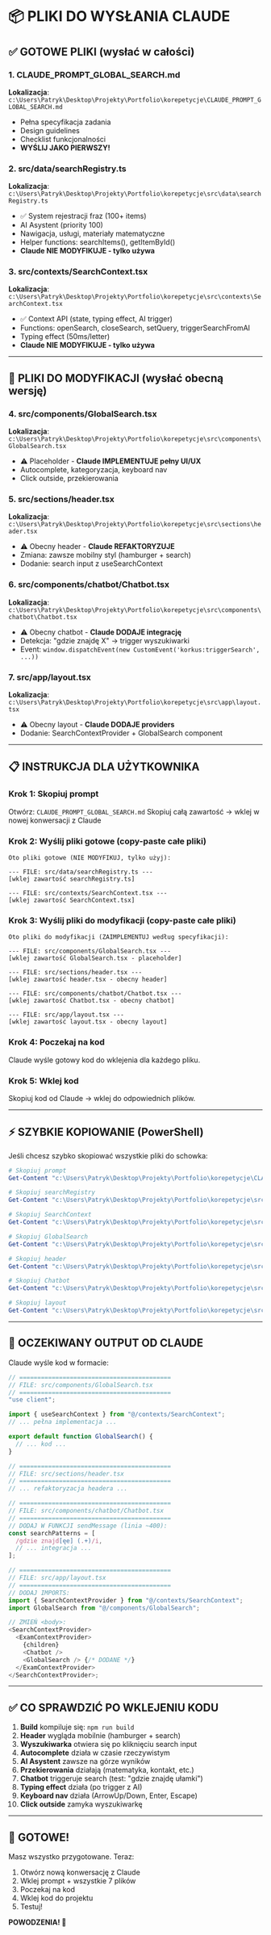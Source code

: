 # 📦 PLIKI DO WYSŁANIA CLAUDE

## ✅ GOTOWE PLIKI (wysłać w całości)

### 1. **CLAUDE_PROMPT_GLOBAL_SEARCH.md**

**Lokalizacja**: `c:\Users\Patryk\Desktop\Projekty\Portfolio\korepetycje\CLAUDE_PROMPT_GLOBAL_SEARCH.md`

- Pełna specyfikacja zadania
- Design guidelines
- Checklist funkcjonalności
- **WYŚLIJ JAKO PIERWSZY!**

### 2. **src/data/searchRegistry.ts**

**Lokalizacja**: `c:\Users\Patryk\Desktop\Projekty\Portfolio\korepetycje\src\data\searchRegistry.ts`

- ✅ System rejestracji fraz (100+ items)
- AI Asystent (priority 100)
- Nawigacja, usługi, materiały matematyczne
- Helper functions: searchItems(), getItemById()
- **Claude NIE MODYFIKUJE - tylko używa**

### 3. **src/contexts/SearchContext.tsx**

**Lokalizacja**: `c:\Users\Patryk\Desktop\Projekty\Portfolio\korepetycje\src\contexts\SearchContext.tsx`

- ✅ Context API (state, typing effect, AI trigger)
- Functions: openSearch, closeSearch, setQuery, triggerSearchFromAI
- Typing effect (50ms/letter)
- **Claude NIE MODYFIKUJE - tylko używa**

---

## 🔧 PLIKI DO MODYFIKACJI (wysłać obecną wersję)

### 4. **src/components/GlobalSearch.tsx**

**Lokalizacja**: `c:\Users\Patryk\Desktop\Projekty\Portfolio\korepetycje\src\components\GlobalSearch.tsx`

- ⚠️ Placeholder - **Claude IMPLEMENTUJE pełny UI/UX**
- Autocomplete, kategoryzacja, keyboard nav
- Click outside, przekierowania

### 5. **src/sections/header.tsx**

**Lokalizacja**: `c:\Users\Patryk\Desktop\Projekty\Portfolio\korepetycje\src\sections\header.tsx`

- ⚠️ Obecny header - **Claude REFAKTORYZUJE**
- Zmiana: zawsze mobilny styl (hamburger + search)
- Dodanie: search input z useSearchContext

### 6. **src/components/chatbot/Chatbot.tsx**

**Lokalizacja**: `c:\Users\Patryk\Desktop\Projekty\Portfolio\korepetycje\src\components\chatbot\Chatbot.tsx`

- ⚠️ Obecny chatbot - **Claude DODAJE integrację**
- Detekcja: "gdzie znajdę X" → trigger wyszukiwarki
- Event: `window.dispatchEvent(new CustomEvent('korkus:triggerSearch', ...))`

### 7. **src/app/layout.tsx**

**Lokalizacja**: `c:\Users\Patryk\Desktop\Projekty\Portfolio\korepetycje\src\app\layout.tsx`

- ⚠️ Obecny layout - **Claude DODAJE providers**
- Dodanie: SearchContextProvider + GlobalSearch component

---

## 📋 INSTRUKCJA DLA UŻYTKOWNIKA

### Krok 1: Skopiuj prompt

Otwórz: `CLAUDE_PROMPT_GLOBAL_SEARCH.md`
Skopiuj całą zawartość → wklej w nowej konwersacji z Claude

### Krok 2: Wyślij pliki gotowe (copy-paste całe pliki)

```
Oto pliki gotowe (NIE MODYFIKUJ, tylko użyj):

--- FILE: src/data/searchRegistry.ts ---
[wklej zawartość searchRegistry.ts]

--- FILE: src/contexts/SearchContext.tsx ---
[wklej zawartość SearchContext.tsx]
```

### Krok 3: Wyślij pliki do modyfikacji (copy-paste całe pliki)

```
Oto pliki do modyfikacji (ZAIMPLEMENTUJ według specyfikacji):

--- FILE: src/components/GlobalSearch.tsx ---
[wklej zawartość GlobalSearch.tsx - placeholder]

--- FILE: src/sections/header.tsx ---
[wklej zawartość header.tsx - obecny header]

--- FILE: src/components/chatbot/Chatbot.tsx ---
[wklej zawartość Chatbot.tsx - obecny chatbot]

--- FILE: src/app/layout.tsx ---
[wklej zawartość layout.tsx - obecny layout]
```

### Krok 4: Poczekaj na kod

Claude wyśle gotowy kod do wklejenia dla każdego pliku.

### Krok 5: Wklej kod

Skopiuj kod od Claude → wklej do odpowiednich plików.

---

## ⚡ SZYBKIE KOPIOWANIE (PowerShell)

Jeśli chcesz szybko skopiować wszystkie pliki do schowka:

```powershell
# Skopiuj prompt
Get-Content "c:\Users\Patryk\Desktop\Projekty\Portfolio\korepetycje\CLAUDE_PROMPT_GLOBAL_SEARCH.md" | Set-Clipboard

# Skopiuj searchRegistry
Get-Content "c:\Users\Patryk\Desktop\Projekty\Portfolio\korepetycje\src\data\searchRegistry.ts" | Set-Clipboard

# Skopiuj SearchContext
Get-Content "c:\Users\Patryk\Desktop\Projekty\Portfolio\korepetycje\src\contexts\SearchContext.tsx" | Set-Clipboard

# Skopiuj GlobalSearch
Get-Content "c:\Users\Patryk\Desktop\Projekty\Portfolio\korepetycje\src\components\GlobalSearch.tsx" | Set-Clipboard

# Skopiuj header
Get-Content "c:\Users\Patryk\Desktop\Projekty\Portfolio\korepetycje\src\sections\header.tsx" | Set-Clipboard

# Skopiuj Chatbot
Get-Content "c:\Users\Patryk\Desktop\Projekty\Portfolio\korepetycje\src\components\chatbot\Chatbot.tsx" | Set-Clipboard

# Skopiuj layout
Get-Content "c:\Users\Patryk\Desktop\Projekty\Portfolio\korepetycje\src\app\layout.tsx" | Set-Clipboard
```

---

## 🎯 OCZEKIWANY OUTPUT OD CLAUDE

Claude wyśle kod w formacie:

```typescript
// ==========================================
// FILE: src/components/GlobalSearch.tsx
// ==========================================
"use client";

import { useSearchContext } from "@/contexts/SearchContext";
// ... pełna implementacja ...

export default function GlobalSearch() {
  // ... kod ...
}

// ==========================================
// FILE: src/sections/header.tsx
// ==========================================
// ... refaktoryzacja headera ...

// ==========================================
// FILE: src/components/chatbot/Chatbot.tsx
// ==========================================
// DODAJ W FUNKCJI sendMessage (linia ~400):
const searchPatterns = [
  /gdzie znajd[ęe] (.+)/i,
  // ... integracja ...
];

// ==========================================
// FILE: src/app/layout.tsx
// ==========================================
// DODAJ IMPORTS:
import { SearchContextProvider } from "@/contexts/SearchContext";
import GlobalSearch from "@/components/GlobalSearch";

// ZMIEŃ <body>:
<SearchContextProvider>
  <ExamContextProvider>
    {children}
    <Chatbot />
    <GlobalSearch /> {/* DODANE */}
  </ExamContextProvider>
</SearchContextProvider>;
```

---

## ✅ CO SPRAWDZIĆ PO WKLEJENIU KODU

1. **Build** kompiluje się: `npm run build`
2. **Header** wygląda mobilnie (hamburger + search)
3. **Wyszukiwarka** otwiera się po kliknięciu search input
4. **Autocomplete** działa w czasie rzeczywistym
5. **AI Asystent** zawsze na górze wyników
6. **Przekierowania** działają (matematyka, kontakt, etc.)
7. **Chatbot** triggeruje search (test: "gdzie znajdę ułamki")
8. **Typing effect** działa (po trigger z AI)
9. **Keyboard nav** działa (ArrowUp/Down, Enter, Escape)
10. **Click outside** zamyka wyszukiwarkę

---

## 🚀 GOTOWE!

Masz wszystko przygotowane. Teraz:

1. Otwórz nową konwersację z Claude
2. Wklej prompt + wszystkie 7 plików
3. Poczekaj na kod
4. Wklej kod do projektu
5. Testuj!

**POWODZENIA! 🎉**
